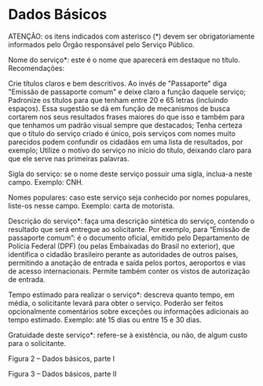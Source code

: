 # Dados Básicos

ATENÇÃO: os itens indicados com asterisco (*) devem ser obrigatoriamente informados pelo Órgão responsável pelo Serviço Público.

Nome do serviço*: este é o nome que aparecerá em destaque no título. Recomendações:

Crie títulos claros e bem descritivos. Ao invés de "Passaporte" diga "Emissão de passaporte comum" e deixe claro a função daquele serviço;
Padronize os títulos para que tenham entre 20 e 65 letras (incluindo espaços). Essa sugestão se dá em função de mecanismos de busca cortarem nos seus resultados frases maiores do que isso e também para que tenhamos um padrão visual sempre que destacados;
Tenha certeza que o título do serviço criado é único, pois serviços com nomes muito parecidos podem confundir os cidadãos em uma lista de resultados, por exemplo;
Utilize o motivo do serviço no início do título, deixando claro para que ele serve nas primeiras palavras.

Sigla do serviço: se o nome deste serviço possuir uma sigla, inclua-a neste campo. Exemplo: CNH.

Nomes populares: caso este serviço seja conhecido por nomes populares, liste-os nesse campo. Exemplo: carta de motorista.

Descrição do serviço*: faça uma descrição sintética do serviço, contendo o resultado que será entregue ao solicitante. Por exemplo, para “Emissão de passaporte comum”: é o documento oficial, emitido pelo Departamento de Polícia Federal (DPF) (ou pelas Embaixadas do Brasil no exterior), que identifica o cidadão brasileiro perante as autoridades de outros países, permitindo a anotação de entrada e saída pelos portos, aeroportos e vias de acesso internacionais. Permite também conter os vistos de autorização de entrada.

Tempo estimado para realizar o serviço*: descreva quanto tempo, em média, o solicitante levará para obter o serviço. Poderão ser feitos opcionalmente comentários sobre exceções ou informações adicionais ao tempo estimado. Exemplo: até 15 dias ou entre 15 e 30 dias.

Gratuidade deste serviço*: refere-se à existência, ou não, de algum custo para o solicitante.


Figura 2 – Dados básicos, parte I

Figura 3 – Dados básicos, parte II